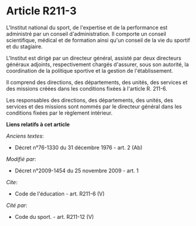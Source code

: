 # Article R211-3

L'Institut national du sport, de l'expertise et de la performance est administré par un conseil d'administration. Il comporte
un conseil scientifique, médical et de formation ainsi qu'un conseil de la vie du sportif et du stagiaire.

L'Institut est dirigé par un directeur général, assisté par deux directeurs généraux adjoints, respectivement chargés
d'assurer, sous son autorité, la coordination de la politique sportive et la gestion de l'établissement. 

Il comprend des directions, des départements, des unités, des services et des missions créées dans les conditions fixées à
l'article R. 211-6. 

Les responsables des directions, des départements, des unités, des services et des missions sont nommés par le directeur
général dans les conditions fixées par le règlement intérieur.

**Liens relatifs à cet article**

_Anciens textes_:

  - Décret n°76-1330 du 31 décembre 1976 - art. 2 (Ab)

_Modifié par_:

  - Décret n°2009-1454 du 25 novembre 2009 - art. 1

_Cite_:

  - Code de l'éducation - art. R211-6 (V)

_Cité par_:

  - Code du sport. - art. R211-12 (V)
